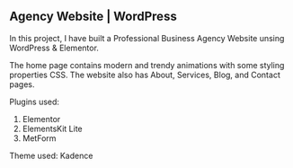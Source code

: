 <h2>Agency Website | WordPress</h2>

In this project, I have built a Professional Business Agency Website unsing WordPress & Elementor. 

The home page contains modern and trendy animations with some styling properties CSS. The website also has About, Services, Blog, and Contact pages. 

Plugins used:
1. Elementor
2. ElementsKit Lite
3. MetForm

Theme used:
Kadence

